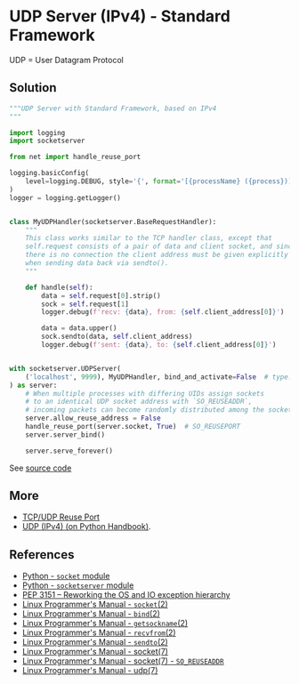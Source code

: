 # UDP Server (IPv4) - Standard Framework

UDP = User Datagram Protocol

## Solution

```python
"""UDP Server with Standard Framework, based on IPv4
"""

import logging
import socketserver

from net import handle_reuse_port

logging.basicConfig(
    level=logging.DEBUG, style='{', format='[{processName} ({process})] {message}'
)
logger = logging.getLogger()


class MyUDPHandler(socketserver.BaseRequestHandler):
    """
    This class works similar to the TCP handler class, except that
    self.request consists of a pair of data and client socket, and since
    there is no connection the client address must be given explicitly
    when sending data back via sendto().
    """

    def handle(self):
        data = self.request[0].strip()
        sock = self.request[1]
        logger.debug(f'recv: {data}, from: {self.client_address[0]}')

        data = data.upper()
        sock.sendto(data, self.client_address)
        logger.debug(f'sent: {data}, to: {self.client_address[0]}')


with socketserver.UDPServer(
    ('localhost', 9999), MyUDPHandler, bind_and_activate=False  # type: ignore
) as server:
    # When multiple processes with differing UIDs assign sockets
    # to an identical UDP socket address with `SO_REUSEADDR`,
    # incoming packets can become randomly distributed among the sockets.
    server.allow_reuse_address = False
    handle_reuse_port(server.socket, True)  # SO_REUSEPORT
    server.server_bind()

    server.serve_forever()
```

See [source code](https://github.com/leven-cn/python-cookbook/blob/main/examples/core/udp_server_ipv4_std.py)

## More

- [TCP/UDP Reuse Port](net_reuse_port)
- [UDP (IPv4) (on Python Handbook)](https://leven-cn.github.io/python-handbook/recipes/core/udp_ipv4).

## References

- [Python - `socket` module](https://docs.python.org/3/library/socket.html)
- [Python - `socketserver` module](https://docs.python.org/3/library/socketserver.html)
- [PEP 3151 – Reworking the OS and IO exception hierarchy](https://peps.python.org/pep-3151/)
- [Linux Programmer's Manual - `socket`(2)](https://manpages.debian.org/bullseye/manpages-dev/socket.2.en.html)
- [Linux Programmer's Manual - `bind`(2)](https://manpages.debian.org/bullseye/manpages-dev/bind.2.en.html)
- [Linux Programmer's Manual - `getsockname`(2)](https://manpages.debian.org/bullseye/manpages-dev/getsockname.2.en.html)
- [Linux Programmer's Manual - `recvfrom`(2)](https://manpages.debian.org/bullseye/manpages-dev/recv.2.en.html)
- [Linux Programmer's Manual - `sendto`(2)](https://manpages.debian.org/bullseye/manpages-dev/send.2.en.html)
- [Linux Programmer's Manual - socket(7)](https://manpages.debian.org/bullseye/manpages/socket.7.en.html)
- [Linux Programmer's Manual - socket(7) - `SO_REUSEADDR`](https://manpages.debian.org/bullseye/manpages/socket.7.en.html#SO_REUSEADDR)
- [Linux Programmer's Manual - udp(7)](https://manpages.debian.org/bullseye/manpages/udp.7.en.html)
